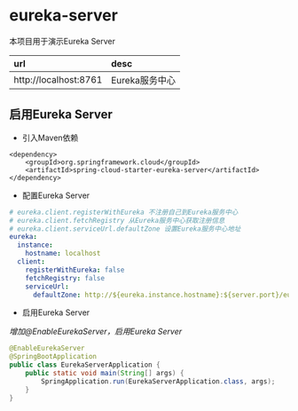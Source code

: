 # eureka-server
本项目用于演示Eureka Server  

|url|desc|  
|:---|:---|   
|http://localhost:8761|Eureka服务中心|  


## 启用Eureka Server  
* 引入Maven依赖  

``` maven
<dependency>
	<groupId>org.springframework.cloud</groupId>
	<artifactId>spring-cloud-starter-eureka-server</artifactId>
</dependency>
```

* 配置Eureka Server  

``` yml
# eureka.client.registerWithEureka 不注册自己到Eureka服务中心
# eureka.client.fetchRegistry 从Eureka服务中心获取注册信息
# eureka.client.serviceUrl.defaultZone 设置Eureka服务中心地址
eureka:
  instance:
    hostname: localhost
  client:
    registerWithEureka: false
    fetchRegistry: false
    serviceUrl:
      defaultZone: http://${eureka.instance.hostname}:${server.port}/eureka/
```

* 启用Eureka Server  

_增加@EnableEurekaServer，启用Eureka Server_  
``` java
@EnableEurekaServer
@SpringBootApplication
public class EurekaServerApplication {
	public static void main(String[] args) {
		SpringApplication.run(EurekaServerApplication.class, args);
	}
}
```
